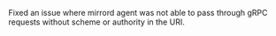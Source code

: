 Fixed an issue where mirrord agent was not able to pass through gRPC requests without scheme or authority in the URI.